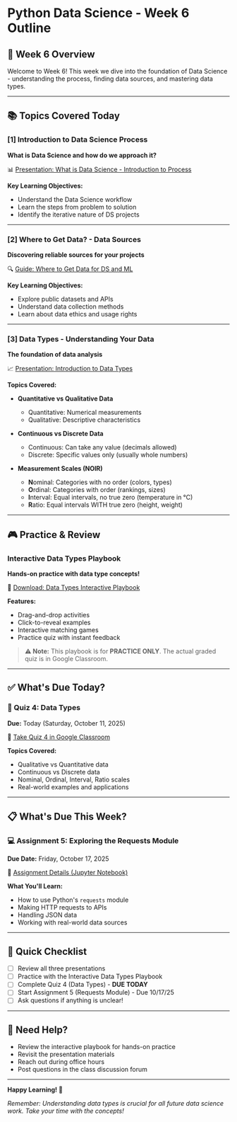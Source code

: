 # Python Data Science - Week 6 Outline

## 📅 Week 6 Overview

Welcome to Week 6! This week we dive into the foundation of Data Science - understanding the process, finding data sources, and mastering data types.

---

## 📚 Topics Covered Today

### [1] Introduction to Data Science Process
**What is Data Science and how do we approach it?**

📊 [Presentation: What is Data Science - Introduction to Process](https://github.com/sjasthi/Python-DS-Data-Science/blob/main/Presentations/what_is_data_science_introduction_to_process.pptx)

**Key Learning Objectives:**
- Understand the Data Science workflow
- Learn the steps from problem to solution
- Identify the iterative nature of DS projects

---

### [2] Where to Get Data? - Data Sources
**Discovering reliable sources for your projects**

🔍 [Guide: Where to Get Data for DS and ML](https://github.com/sjasthi/Python-DS-Data-Science/blob/main/Where_to_get_data_for_DS_and_ML.pdf)

**Key Learning Objectives:**
- Explore public datasets and APIs
- Understand data collection methods
- Learn about data ethics and usage rights

---

### [3] Data Types - Understanding Your Data
**The foundation of data analysis**

📈 [Presentation: Introduction to Data Types](https://github.com/sjasthi/Python-DS-Data-Science/blob/main/Presentations/introduction_to_data_types.pptx)

**Topics Covered:**
- **Quantitative vs Qualitative Data**
  - Quantitative: Numerical measurements
  - Qualitative: Descriptive characteristics

- **Continuous vs Discrete Data**
  - Continuous: Can take any value (decimals allowed)
  - Discrete: Specific values only (usually whole numbers)

- **Measurement Scales (NOIR)**
  - **N**ominal: Categories with no order (colors, types)
  - **O**rdinal: Categories with order (rankings, sizes)
  - **I**nterval: Equal intervals, no true zero (temperature in °C)
  - **R**atio: Equal intervals WITH true zero (height, weight)

---

## 🎮 Practice & Review

### Interactive Data Types Playbook
**Hands-on practice with data type concepts!**

🎯 [Download: Data Types Interactive Playbook](https://github.com/sjasthi/Python-DS-Data-Science/blob/main/play/python_ds_data_types_playbook.html)

**Features:**
- Drag-and-drop activities
- Click-to-reveal examples
- Interactive matching games
- Practice quiz with instant feedback

> **⚠️ Note:** This playbook is for **PRACTICE ONLY**. The actual graded quiz is in Google Classroom.

---

## ✅ What's Due Today?

### 📝 Quiz 4: Data Types
**Due:** Today (Saturday, October 11, 2025)

🔗 [Take Quiz 4 in Google Classroom](https://docs.google.com/forms/d/1hCmU_U27EjhZ2n5Jl9dKClkHt4AKHMFCjv7BXcog5lA/edit)

**Topics Covered:**
- Qualitative vs Quantitative data
- Continuous vs Discrete data
- Nominal, Ordinal, Interval, Ratio scales
- Real-world examples and applications

---

## 📋 What's Due This Week?

### 💻 Assignment 5: Exploring the Requests Module
**Due Date:** Friday, October 17, 2025

🔗 [Assignment Details (Jupyter Notebook)](https://github.com/sjasthi/Python-DS-Data-Science/blob/main/Assignments/python_ds_exploring_requests_module_assignment.ipynb)

**What You'll Learn:**
- How to use Python's `requests` module
- Making HTTP requests to APIs
- Handling JSON data
- Working with real-world data sources

---

## 📌 Quick Checklist

- [ ] Review all three presentations
- [ ] Practice with the Interactive Data Types Playbook
- [ ] Complete Quiz 4 (Data Types) - **DUE TODAY**
- [ ] Start Assignment 5 (Requests Module) - Due 10/17/25
- [ ] Ask questions if anything is unclear!

---

## 🤔 Need Help?

- Review the interactive playbook for hands-on practice
- Revisit the presentation materials
- Reach out during office hours
- Post questions in the class discussion forum

---

**Happy Learning! 🚀**

*Remember: Understanding data types is crucial for all future data science work. Take your time with the concepts!*
